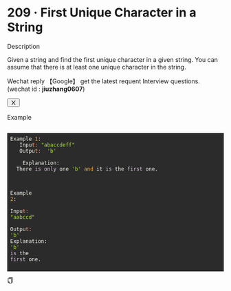 <h1>209 · First Unique Character in a String</h1>
<div data-h5="false" class="problem-description-content-niBfd problem-detail-bottom-LKDTq"><div data-h5="false" class="content-wrapper-bgslg"><div class="sub-title-D4Ea3 with-action-U2Xi7">Description</div><div class="react-markdown react-markdown-xncmA"><p>Given a string and find the first unique character in a given string. You can assume that there is at least one unique character in the string.</p></div><div data-show="true" class="ant-alert ant-alert-info ant-alert-with-description ant-alert-no-icon connection-pXLnw" role="alert" style="margin-bottom: 16px;"><div class="ant-alert-content"><div class="ant-alert-description"><div class="react-markdown react-markdown-xncmA"><p>Wechat reply  【Google】 get the latest requent Interview questions. (wechat id : <strong>jiuzhang0607</strong>)</p></div></div></div><button type="button" class="ant-alert-close-icon" tabindex="0"><span role="img" aria-label="close" class="anticon anticon-close"><svg viewBox="64 64 896 896" focusable="false" data-icon="close" width="1em" height="1em" fill="currentColor" aria-hidden="true"><path d="M563.8 512l262.5-312.9c4.4-5.2.7-13.1-6.1-13.1h-79.8c-4.7 0-9.2 2.1-12.3 5.7L511.6 449.8 295.1 191.7c-3-3.6-7.5-5.7-12.3-5.7H203c-6.8 0-10.5 7.9-6.1 13.1L459.4 512 196.9 824.9A7.95 7.95 0 00203 838h79.8c4.7 0 9.2-2.1 12.3-5.7l216.5-258.1 216.5 258.1c3 3.6 7.5 5.7 12.3 5.7h79.8c6.8 0 10.5-7.9 6.1-13.1L563.8 512z"></path></svg></span></button></div></div><div data-h5="false" class="content-wrapper-bgslg"><div class="sub-title-D4Ea3">Example</div><div class="react-markdown react-markdown-xncmA"><pre><div class="markdown-thumbnail-wrapper" style="height: auto; max-height: unset;"><div class="lc-code-wrapper"><pre style="display: block; overflow-x: auto; background: rgb(43, 43, 43); color: rgb(248, 248, 242); padding: 0.5em;"><code style="white-space: pre;"><span>Example </span><span style="color: rgb(245, 171, 53);">1</span><span>:
</span><span>	Inpu</span><span style="color: rgb(255, 160, 122);">t:</span><span> </span><span style="color: rgb(171, 227, 56);">"abaccdeff"</span><span>
</span><span>	Outpu</span><span style="color: rgb(255, 160, 122);">t:</span><span>  </span><span style="color: rgb(171, 227, 56);">'b'</span><span>
</span>	
	Explanation:
<span>	There </span><span style="color: rgb(220, 198, 224);">is</span><span> </span><span style="color: rgb(220, 198, 224);">only</span><span> one </span><span style="color: rgb(171, 227, 56);">'b'</span><span> </span><span style="color: rgb(245, 171, 53);">and</span><span> it </span><span style="color: rgb(220, 198, 224);">is</span><span> the </span><span style="color: rgb(220, 198, 224);">first</span><span> one.
</span>

<span>Example </span><span style="color: rgb(245, 171, 53);">2</span><span>:
</span><span>	Inpu</span><span style="color: rgb(255, 160, 122);">t:</span><span> </span><span style="color: rgb(171, 227, 56);">"aabccd"</span><span>
</span><span>	Outpu</span><span style="color: rgb(255, 160, 122);">t:</span><span>  </span><span style="color: rgb(171, 227, 56);">'b'</span><span>
</span>	
	Explanation:
<span>	</span><span style="color: rgb(171, 227, 56);">'b'</span><span> </span><span style="color: rgb(220, 198, 224);">is</span><span> the </span><span style="color: rgb(220, 198, 224);">first</span><span> one.
</span></code></pre><div class="code-block-buttons"><span title="Copy Code" class="code-block-copy-button"><span role="img" aria-label="copy" class="anticon anticon-copy"><svg viewBox="64 64 896 896" focusable="false" data-icon="copy" width="1em" height="1em" fill="currentColor" aria-hidden="true"><path d="M832 64H296c-4.4 0-8 3.6-8 8v56c0 4.4 3.6 8 8 8h496v688c0 4.4 3.6 8 8 8h56c4.4 0 8-3.6 8-8V96c0-17.7-14.3-32-32-32zM704 192H192c-17.7 0-32 14.3-32 32v530.7c0 8.5 3.4 16.6 9.4 22.6l173.3 173.3c2.2 2.2 4.7 4 7.4 5.5v1.9h4.2c3.5 1.3 7.2 2 11 2H704c17.7 0 32-14.3 32-32V224c0-17.7-14.3-32-32-32zM350 856.2L263.9 770H350v86.2zM664 888H414V746c0-22.1-17.9-40-40-40H232V264h432v624z"></path></svg></span></span></div></div></div></pre></div></div></div>